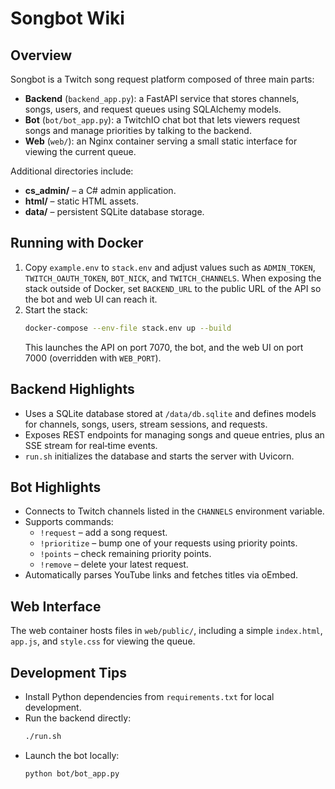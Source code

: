 # Songbot Wiki

## Overview
Songbot is a Twitch song request platform composed of three main parts:

- **Backend** (`backend_app.py`): a FastAPI service that stores channels, songs, users, and request queues using SQLAlchemy models.
- **Bot** (`bot/bot_app.py`): a TwitchIO chat bot that lets viewers request songs and manage priorities by talking to the backend.
- **Web** (`web/`): an Nginx container serving a small static interface for viewing the current queue.

Additional directories include:

- **cs_admin/** – a C# admin application.
- **html/** – static HTML assets.
- **data/** – persistent SQLite database storage.

## Running with Docker
1. Copy `example.env` to `stack.env` and adjust values such as `ADMIN_TOKEN`,
   `TWITCH_OAUTH_TOKEN`, `BOT_NICK`, and `TWITCH_CHANNELS`. When exposing the
   stack outside of Docker, set `BACKEND_URL` to the public URL of the API so
   the bot and web UI can reach it.
2. Start the stack:
   ```bash
   docker-compose --env-file stack.env up --build
   ```
   This launches the API on port 7070, the bot, and the web UI on port 7000
   (overridden with `WEB_PORT`).

## Backend Highlights
- Uses a SQLite database stored at `/data/db.sqlite` and defines models for channels, songs, users, stream sessions, and requests.
- Exposes REST endpoints for managing songs and queue entries, plus an SSE stream for real‑time events.
- `run.sh` initializes the database and starts the server with Uvicorn.

## Bot Highlights
- Connects to Twitch channels listed in the `CHANNELS` environment variable.
- Supports commands:
  - `!request` – add a song request.
  - `!prioritize` – bump one of your requests using priority points.
  - `!points` – check remaining priority points.
  - `!remove` – delete your latest request.
- Automatically parses YouTube links and fetches titles via oEmbed.

## Web Interface
The web container hosts files in `web/public/`, including a simple `index.html`, `app.js`, and `style.css` for viewing the queue.

## Development Tips
- Install Python dependencies from `requirements.txt` for local development.
- Run the backend directly:
  ```bash
  ./run.sh
  ```
- Launch the bot locally:
  ```bash
  python bot/bot_app.py
  ```
